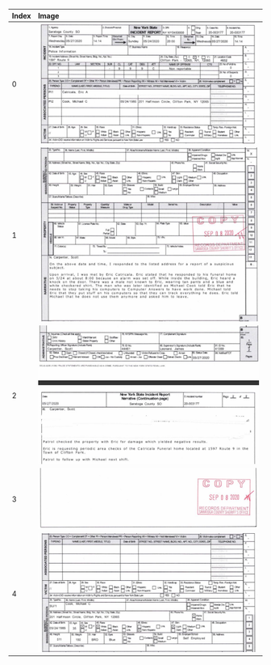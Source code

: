 | Index | Image                                                                                          |
|:------|:-----------------------------------------------------------------------------------------------|
| 0     | ![01.jpg](https://github.com/mcc85s/FightingEntropy/blob/main/Records/SCSO-2020-003177/01.jpg) |
| 1     | ![02.jpg](https://github.com/mcc85s/FightingEntropy/blob/main/Records/SCSO-2020-003177/02.jpg) |
| 2     | ![03.jpg](https://github.com/mcc85s/FightingEntropy/blob/main/Records/SCSO-2020-003177/03.jpg) |
| 3     | ![04.jpg](https://github.com/mcc85s/FightingEntropy/blob/main/Records/SCSO-2020-003177/04.jpg) |
| 4     | ![05.jpg](https://github.com/mcc85s/FightingEntropy/blob/main/Records/SCSO-2020-003177/05.jpg) |
